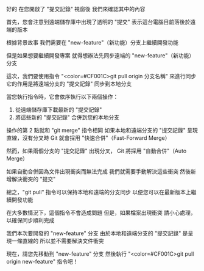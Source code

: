 好的
在您開啟了 "提交記錄" 視窗後
我們來確認其中的內容

首先，您會注意到遠端儲存庫中出現了透明的 "提交"
表示這台電腦目前落後於遠端的版本

根據背景故事
我們需要在 "new-feature"（新功能）分支上繼續開發功能

但是如果想要繼續開發專案
就得想辦法先同步遠端的 "new-feature"（新功能）分支

這次，我們要使用指令
"<color=#CF001C>git pull origin 分支名稱</color>" 來進行同步
它的作用是將遠端分支的 "提交記錄" 同步到本地分支

當您執行指令時，它會依序執行以下兩個操作：
1. 從遠端儲存庫下載最新的 "提交記錄"
2. 將這些新的 "提交記錄" 合併到您的本地分支

操作的第 2 點就和 "git merge" 指令相同
如果本地和遠端分支的 "提交記錄" 呈現直線，沒有分叉時
Git 就會採用 "快速合併"（Fast-Forward Merge）

然而，如果兩個分支的 "提交記錄" 出現分叉，
Git 將採用 "自動合併"（Auto Merge）

如果自動合併因為文件出現衝突而無法完成
我們就需要手動解決這些衝突
然後新增解決衝突的 "提交" 

總之，"git pull" 指令可以保持本地和遠端的分支同步
以便您可以在最新版本上繼續開發功能

在大多數情況下，這個指令不會造成問題
但是，如果檔案出現衝突
請小心處理，以確保同步順利完成

我們本次要開發的 "new-feature" 分支
由於本地和遠端分支的 "提交記錄" 是呈現一條直線的
所以並不需要解決文件衝突

現在，請您先移動到 "new-feature" 分支
然後執行 "<color=#CF001C>git pull origin new-feature</color>" 指令吧！